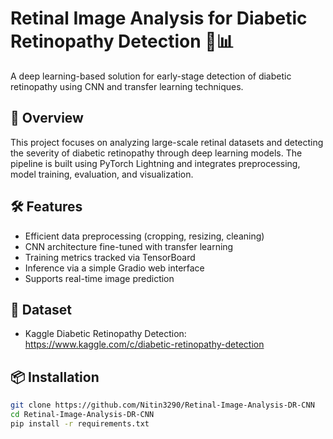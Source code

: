 # Retinal Image Analysis for Diabetic Retinopathy Detection 🧠📊

A deep learning-based solution for early-stage detection of diabetic retinopathy using CNN and transfer learning techniques.

## 🚀 Overview

This project focuses on analyzing large-scale retinal datasets and detecting the severity of diabetic retinopathy through deep learning models. The pipeline is built using PyTorch Lightning and integrates preprocessing, model training, evaluation, and visualization.

## 🛠 Features

- Efficient data preprocessing (cropping, resizing, cleaning)
- CNN architecture fine-tuned with transfer learning
- Training metrics tracked via TensorBoard
- Inference via a simple Gradio web interface
- Supports real-time image prediction

## 📂 Dataset

- Kaggle Diabetic Retinopathy Detection: https://www.kaggle.com/c/diabetic-retinopathy-detection

## 📦 Installation

```bash
git clone https://github.com/Nitin3290/Retinal-Image-Analysis-DR-CNN
cd Retinal-Image-Analysis-DR-CNN
pip install -r requirements.txt
